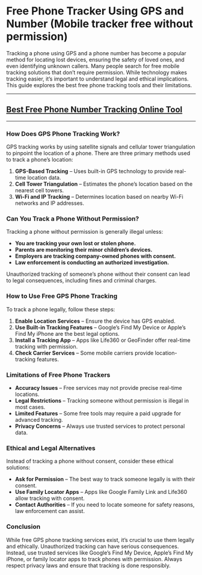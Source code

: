 # **Free Phone Tracker Using GPS and Number (Mobile tracker free without permission)**


Tracking a phone using GPS and a phone number has become a popular method for locating lost devices, ensuring the safety of loved ones, and even identifying unknown callers. Many people search for free mobile tracking solutions that don’t require permission. While technology makes tracking easier, it’s important to understand legal and ethical implications. This guide explores the best free phone tracking tools and their limitations.

---
## [Best Free Phone Number Tracking Online Tool](https://9990.site/tracker)
---
### How Does GPS Phone Tracking Work?
GPS tracking works by using satellite signals and cellular tower triangulation to pinpoint the location of a phone. There are three primary methods used to track a phone’s location:
1. **GPS-Based Tracking** – Uses built-in GPS technology to provide real-time location data.
2. **Cell Tower Triangulation** – Estimates the phone’s location based on the nearest cell towers.
3. **Wi-Fi and IP Tracking** – Determines location based on nearby Wi-Fi networks and IP addresses.

### Can You Track a Phone Without Permission?
Tracking a phone without permission is generally illegal unless:
- **You are tracking your own lost or stolen phone.**
- **Parents are monitoring their minor children’s devices.**
- **Employers are tracking company-owned phones with consent.**
- **Law enforcement is conducting an authorized investigation.**

Unauthorized tracking of someone’s phone without their consent can lead to legal consequences, including fines and criminal charges.

### How to Use Free GPS Phone Tracking
To track a phone legally, follow these steps:
1. **Enable Location Services** – Ensure the device has GPS enabled.
2. **Use Built-in Tracking Features** – Google’s Find My Device or Apple’s Find My iPhone are the best legal options.
3. **Install a Tracking App** – Apps like Life360 or GeoFinder offer real-time tracking with permission.
4. **Check Carrier Services** – Some mobile carriers provide location-tracking features.

### Limitations of Free Phone Trackers
- **Accuracy Issues** – Free services may not provide precise real-time locations.
- **Legal Restrictions** – Tracking someone without permission is illegal in most cases.
- **Limited Features** – Some free tools may require a paid upgrade for advanced tracking.
- **Privacy Concerns** – Always use trusted services to protect personal data.

### Ethical and Legal Alternatives
Instead of tracking a phone without consent, consider these ethical solutions:
- **Ask for Permission** – The best way to track someone legally is with their consent.
- **Use Family Locator Apps** – Apps like Google Family Link and Life360 allow tracking with consent.
- **Contact Authorities** – If you need to locate someone for safety reasons, law enforcement can assist.

### Conclusion
While free GPS phone tracking services exist, it’s crucial to use them legally and ethically. Unauthorized tracking can have serious consequences. Instead, use trusted services like Google’s Find My Device, Apple’s Find My iPhone, or family locator apps to track phones with permission. Always respect privacy laws and ensure that tracking is done responsibly.
